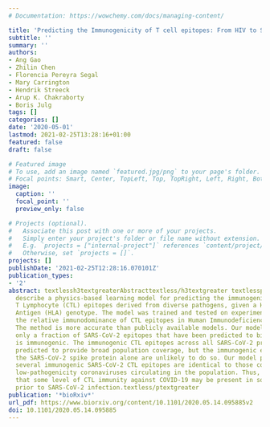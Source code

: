 ```yaml
---
# Documentation: https://wowchemy.com/docs/managing-content/

title: 'Predicting the Immunogenicity of T cell epitopes: From HIV to SARS-CoV-2'
subtitle: ''
summary: ''
authors:
- Ang Gao
- Zhilin Chen
- Florencia Pereyra Segal
- Mary Carrington
- Hendrik Streeck
- Arup K. Chakraborty
- Boris Julg
tags: []
categories: []
date: '2020-05-01'
lastmod: 2021-02-25T13:28:16+01:00
featured: false
draft: false

# Featured image
# To use, add an image named `featured.jpg/png` to your page's folder.
# Focal points: Smart, Center, TopLeft, Top, TopRight, Left, Right, BottomLeft, Bottom, BottomRight.
image:
  caption: ''
  focal_point: ''
  preview_only: false

# Projects (optional).
#   Associate this post with one or more of your projects.
#   Simply enter your project's folder or file name without extension.
#   E.g. `projects = ["internal-project"]` references `content/project/deep-learning/index.md`.
#   Otherwise, set `projects = []`.
projects: []
publishDate: '2021-02-25T12:28:16.070101Z'
publication_types:
- '2'
abstract: textlessh3textgreaterAbstracttextless/h3textgreater textlessptextgreaterWe
  describe a physics-based learning model for predicting the immunogenicity of Cytotoxic
  T Lymphocyte (CTL) epitopes derived from diverse pathogens, given a Human Leukocyte
  Antigen (HLA) genotype. The model was trained and tested on experimental data on
  the relative immunodominance of CTL epitopes in Human Immunodeficiency Virus infection.
  The method is more accurate than publicly available models. Our model predicts that
  only a fraction of SARS-CoV-2 epitopes that have been predicted to bind to HLA molecules
  is immunogenic. The immunogenic CTL epitopes across all SARS-CoV-2 proteins are
  predicted to provide broad population coverage, but the immunogenic epitopes in
  the SARS-CoV-2 spike protein alone are unlikely to do so. Our model predicts that
  several immunogenic SARS-CoV-2 CTL epitopes are identical to those contained in
  low-pathogenicity coronaviruses circulating in the population. Thus, we suggest
  that some level of CTL immunity against COVID-19 may be present in some individuals
  prior to SARS-CoV-2 infection.textless/ptextgreater
publication: '*bioRxiv*'
url_pdf: https://www.biorxiv.org/content/10.1101/2020.05.14.095885v2
doi: 10.1101/2020.05.14.095885
---
```

